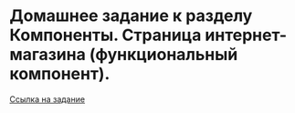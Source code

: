 # Домашнее задание к разделу Компоненты. Страница интернет-магазина (функциональный компонент).

[Ссылка на задание ](https://github.com/netology-code/ra16-homeworks/tree/master/components/store-func)
